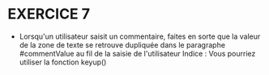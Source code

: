 # EXERCICE 7

- Lorsqu'un utilisateur saisit un commentaire, faites en sorte que la valeur de la zone de texte se retrouve dupliquée dans le paragraphe #commentValue au fil de la saisie de l'utilisateur
  Indice : Vous pourriez utiliser la fonction keyup()
